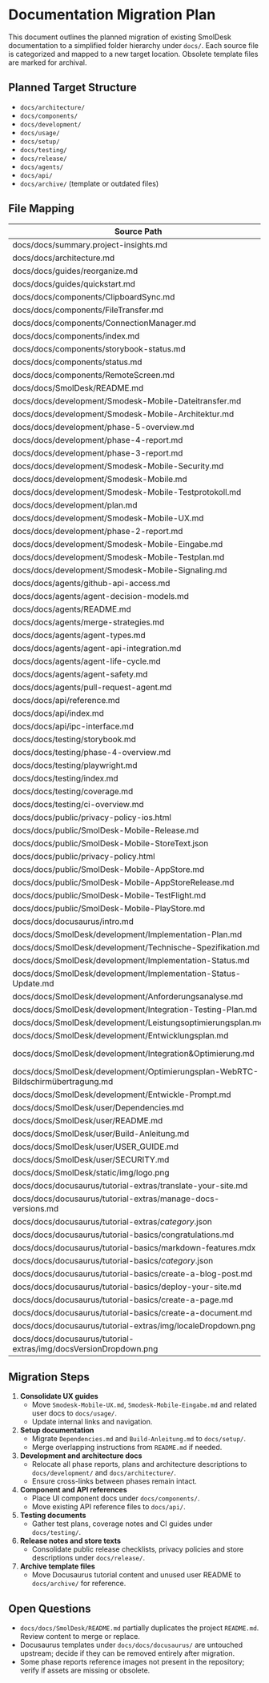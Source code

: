 # Documentation Migration Plan

This document outlines the planned migration of existing SmolDesk documentation to a simplified
folder hierarchy under `docs/`. Each source file is categorized and mapped to a new target
location. Obsolete template files are marked for archival.

## Planned Target Structure

- `docs/architecture/`
- `docs/components/`
- `docs/development/`
- `docs/usage/`
- `docs/setup/`
- `docs/testing/`
- `docs/release/`
- `docs/agents/`
- `docs/api/`
- `docs/archive/` (template or outdated files)

## File Mapping

| Source Path | Category | Planned Target | Notes |
|-------------|----------|----------------|-------|
| docs/docs/summary.project-insights.md | Feature | docs/architecture/summary-project-insights.md |
| docs/docs/architecture.md | Architecture | docs/architecture/overview.md |
| docs/docs/guides/reorganize.md | Archivwürdig | docs/archive/reorganize.md |
| docs/docs/guides/quickstart.md | Archivwürdig | docs/archive/quickstart.md |
| docs/docs/components/ClipboardSync.md | Feature | docs/components/ClipboardSync.md |
| docs/docs/components/FileTransfer.md | Feature | docs/components/FileTransfer.md |
| docs/docs/components/ConnectionManager.md | Feature | docs/components/ConnectionManager.md |
| docs/docs/components/index.md | Feature | docs/components/index.md |
| docs/docs/components/storybook-status.md | Feature | docs/components/storybook-status.md |
| docs/docs/components/status.md | Feature | docs/components/status.md |
| docs/docs/components/RemoteScreen.md | Feature | docs/components/RemoteScreen.md |
| docs/docs/SmolDesk/README.md | Overview | docs/overview.md |
| docs/docs/development/Smodesk-Mobile-Dateitransfer.md | Feature | docs/development/mobile-dateitransfer.md |
| docs/docs/development/Smodesk-Mobile-Architektur.md | Architecture | docs/development/mobile-architektur.md |
| docs/docs/development/phase-5-overview.md | Development | docs/development/phase-5-overview.md |
| docs/docs/development/phase-4-report.md | Development | docs/development/phase-4-report.md |
| docs/docs/development/phase-3-report.md | Development | docs/development/phase-3-report.md |
| docs/docs/development/Smodesk-Mobile-Security.md | Development | docs/development/mobile-security.md |
| docs/docs/development/Smodesk-Mobile.md | Development | docs/development/mobile-overview.md |
| docs/docs/development/Smodesk-Mobile-Testprotokoll.md | Test | docs/testing/mobile-testprotokoll.md |
| docs/docs/development/plan.md | Development | docs/development/plan.md |
| docs/docs/development/Smodesk-Mobile-UX.md | Feature | docs/usage/mobile-ux.md |
| docs/docs/development/phase-2-report.md | Development | docs/development/phase-2-report.md |
| docs/docs/development/Smodesk-Mobile-Eingabe.md | Feature | docs/usage/mobile-eingabe.md |
| docs/docs/development/Smodesk-Mobile-Testplan.md | Test | docs/testing/mobile-testplan.md |
| docs/docs/development/Smodesk-Mobile-Signaling.md | Development | docs/development/mobile-signaling.md |
| docs/docs/agents/github-api-access.md | Agents | docs/agents/github-api-access.md |
| docs/docs/agents/agent-decision-models.md | Agents | docs/agents/agent-decision-models.md |
| docs/docs/agents/README.md | Agents | docs/agents/README.md |
| docs/docs/agents/merge-strategies.md | Agents | docs/agents/merge-strategies.md |
| docs/docs/agents/agent-types.md | Agents | docs/agents/agent-types.md |
| docs/docs/agents/agent-api-integration.md | Agents | docs/agents/agent-api-integration.md |
| docs/docs/agents/agent-life-cycle.md | Agents | docs/agents/agent-life-cycle.md |
| docs/docs/agents/agent-safety.md | Agents | docs/agents/agent-safety.md |
| docs/docs/agents/pull-request-agent.md | Agents | docs/agents/pull-request-agent.md |
| docs/docs/api/reference.md | API | docs/api/reference.md |
| docs/docs/api/index.md | API | docs/api/index.md |
| docs/docs/api/ipc-interface.md | API | docs/api/ipc-interface.md |
| docs/docs/testing/storybook.md | Test | docs/testing/storybook.md |
| docs/docs/testing/phase-4-overview.md | Test | docs/testing/phase-4-overview.md |
| docs/docs/testing/playwright.md | Test | docs/testing/playwright.md |
| docs/docs/testing/index.md | Test | docs/testing/index.md |
| docs/docs/testing/coverage.md | Test | docs/testing/coverage.md |
| docs/docs/testing/ci-overview.md | Test | docs/testing/ci-overview.md |
| docs/docs/public/privacy-policy-ios.html | Release | docs/release/privacy-policy-ios.html |
| docs/docs/public/SmolDesk-Mobile-Release.md | Release | docs/release/mobile-release-checklist.md |
| docs/docs/public/SmolDesk-Mobile-StoreText.json | Release | docs/release/mobile-store-text.json |
| docs/docs/public/privacy-policy.html | Release | docs/release/privacy-policy.html |
| docs/docs/public/SmolDesk-Mobile-AppStore.md | Release | docs/release/mobile-appstore.md |
| docs/docs/public/SmolDesk-Mobile-AppStoreRelease.md | Release | docs/release/mobile-appstore-release.md |
| docs/docs/public/SmolDesk-Mobile-TestFlight.md | Release | docs/release/mobile-testflight.md |
| docs/docs/public/SmolDesk-Mobile-PlayStore.md | Release | docs/release/mobile-playstore.md |
| docs/docs/docusaurus/intro.md | Archivwürdig | docs/archive/docusaurus-intro.md |
| docs/docs/SmolDesk/development/Implementation-Plan.md | Development | docs/development/implementation-plan.md |
| docs/docs/SmolDesk/development/Technische-Spezifikation.md | Architecture | docs/architecture/technische-spezifikation.md |
| docs/docs/SmolDesk/development/Implementation-Status.md | Development | docs/development/implementation-status.md |
| docs/docs/SmolDesk/development/Implementation-Status-Update.md | Development | docs/development/implementation-status-update.md |
| docs/docs/SmolDesk/development/Anforderungsanalyse.md | Development | docs/development/anforderungsanalyse.md |
| docs/docs/SmolDesk/development/Integration-Testing-Plan.md | Test | docs/testing/integration-testing-plan.md |
| docs/docs/SmolDesk/development/Leistungsoptimierungsplan.md | Development | docs/development/leistungsoptimierungsplan.md |
| docs/docs/SmolDesk/development/Entwicklungsplan.md | Development | docs/development/entwicklungsplan.md |
| docs/docs/SmolDesk/development/Integration&Optimierung.md | Development | docs/development/integration-und-optimierung.md |
| docs/docs/SmolDesk/development/Optimierungsplan-WebRTC-Bildschirmübertragung.md | Development | docs/development/optimierungsplan-webrtc-bildschirmuebertragung.md |
| docs/docs/SmolDesk/development/Entwickle-Prompt.md | Development | docs/development/entwickle-prompt.md |
| docs/docs/SmolDesk/user/Dependencies.md | Setup | docs/setup/dependencies.md |
| docs/docs/SmolDesk/user/README.md | Archivwürdig | docs/archive/user-readme.md |
| docs/docs/SmolDesk/user/Build-Anleitung.md | Setup | docs/setup/build-anleitung.md |
| docs/docs/SmolDesk/user/USER_GUIDE.md | Usage | docs/usage/user-guide.md |
| docs/docs/SmolDesk/user/SECURITY.md | Security | docs/architecture/security.md |
| docs/docs/SmolDesk/static/img/logo.png | Asset | docs/assets/logo.png |
| docs/docs/docusaurus/tutorial-extras/translate-your-site.md | Archivwürdig | docs/archive/translate-your-site.md |
| docs/docs/docusaurus/tutorial-extras/manage-docs-versions.md | Archivwürdig | docs/archive/manage-docs-versions.md |
| docs/docs/docusaurus/tutorial-extras/_category_.json | Archivwürdig | docs/archive/tutorial-extras-category.json |
| docs/docs/docusaurus/tutorial-basics/congratulations.md | Archivwürdig | docs/archive/congratulations.md |
| docs/docs/docusaurus/tutorial-basics/markdown-features.mdx | Archivwürdig | docs/archive/markdown-features.mdx |
| docs/docs/docusaurus/tutorial-basics/_category_.json | Archivwürdig | docs/archive/tutorial-basics-category.json |
| docs/docs/docusaurus/tutorial-basics/create-a-blog-post.md | Archivwürdig | docs/archive/create-a-blog-post.md |
| docs/docs/docusaurus/tutorial-basics/deploy-your-site.md | Archivwürdig | docs/archive/deploy-your-site.md |
| docs/docs/docusaurus/tutorial-basics/create-a-page.md | Archivwürdig | docs/archive/create-a-page.md |
| docs/docs/docusaurus/tutorial-basics/create-a-document.md | Archivwürdig | docs/archive/create-a-document.md |
| docs/docs/docusaurus/tutorial-extras/img/localeDropdown.png | Archivwürdig | docs/archive/localeDropdown.png |
| docs/docs/docusaurus/tutorial-extras/img/docsVersionDropdown.png | Archivwürdig | docs/archive/docsVersionDropdown.png |

## Migration Steps

1. **Consolidate UX guides**
   - Move `Smodesk-Mobile-UX.md`, `Smodesk-Mobile-Eingabe.md` and related user docs to `docs/usage/`.
   - Update internal links and navigation.
2. **Setup documentation**
   - Migrate `Dependencies.md` and `Build-Anleitung.md` to `docs/setup/`.
   - Merge overlapping instructions from `README.md` if needed.
3. **Development and architecture docs**
   - Relocate all phase reports, plans and architecture descriptions to `docs/development/` and `docs/architecture/`.
   - Ensure cross-links between phases remain intact.
4. **Component and API references**
   - Place UI component docs under `docs/components/`.
   - Move existing API reference files to `docs/api/`.
5. **Testing documents**
   - Gather test plans, coverage notes and CI guides under `docs/testing/`.
6. **Release notes and store texts**
   - Consolidate public release checklists, privacy policies and store descriptions under `docs/release/`.
7. **Archive template files**
   - Move Docusaurus tutorial content and unused user README to `docs/archive/` for reference.


## Open Questions

- `docs/docs/SmolDesk/README.md` partially duplicates the project `README.md`. Review content to merge or replace.
- Docusaurus templates under `docs/docs/docusaurus/` are untouched upstream; decide if they can be removed entirely after migration.
- Some phase reports reference images not present in the repository; verify if assets are missing or obsolete.

